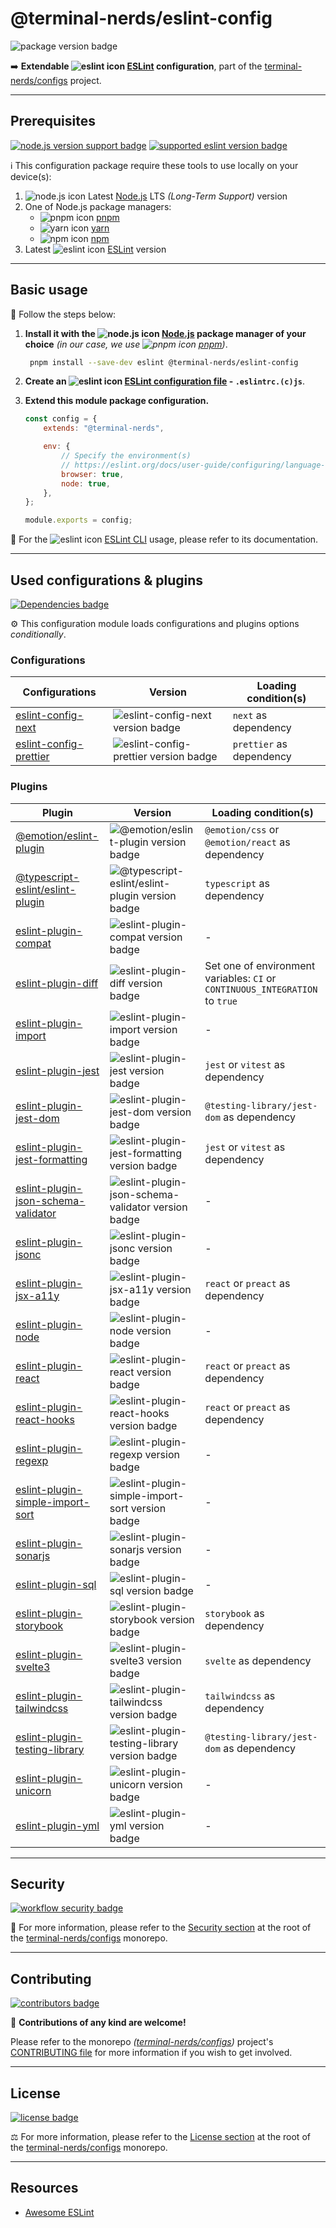 # @terminal-nerds/eslint-config

![package version badge]

➡️ **Extendable ![eslint icon] [ESLint] configuration**, part of the
[terminal-nerds/configs] project.

[package version badge]: https://img.shields.io/npm/v/@terminal-nerds/eslint-config/latest?style=for-the-badge&logo=npm
[eslint]: https://eslint.org/
[eslint icon]: https://api.iconify.design/logos/eslint.svg
[terminal-nerds/configs]: https://github.com/terminal-nerds/configs

---

## Prerequisites

[![node.js version support badge]][node.js]
[![supported eslint version badge]][eslint]

[node.js version support badge]: https://img.shields.io/node/v-lts/@terminal-nerds/eslint-config?style=for-the-badge&logo=nodedotjs
[supported eslint version badge]: https://img.shields.io/github/package-json/dependency-version/terminal-nerds/configs/peer/eslint?filename=packages%2Feslint%2Fpackage.json&logo=eslint&style=for-the-badge

ℹ️ This configuration package require these tools to use locally on your
device(s):

1. ![node.js icon] Latest [Node.js] LTS _(Long-Term Support)_ version
1. One of Node.js package managers:
    - ![pnpm icon] [pnpm]
    - ![yarn icon] [yarn]
    - ![npm icon] [npm]
1. Latest ![eslint icon] [ESLint] version

[node.js]: https://nodejs.org/en/
[node.js icon]: https://api.iconify.design/logos/nodejs-icon.svg
[pnpm]: https://pnpm.io/
[pnpm icon]: https://api.iconify.design/vscode-icons/file-type-light-pnpm.svg
[npm]: https://npmjs.com/
[npm icon]: https://api.iconify.design/logos/npm-icon.svg
[yarn]: https://yarnpkg.com/
[yarn icon]: https://api.iconify.design/logos/yarn.svg

---

## Basic usage

👣 Follow the steps below:

1. **Install it with the ![node.js icon] [Node.js] package manager of your
   choice** _(in our case, we use ![pnpm icon] [pnpm])_.

    ```sh
     pnpm install --save-dev eslint @terminal-nerds/eslint-config
    ```

1. **Create an ![eslint icon] [ESLint configuration file] - `.eslintrc.(c)js`**.

1. **Extend this module package configuration.**

    ```js
    const config = {
    	extends: "@terminal-nerds",

    	env: {
    		// Specify the environment(s)
    		// https://eslint.org/docs/user-guide/configuring/language-options#specifying-environments
    		browser: true,
    		node: true,
    	},
    };

    module.exports = config;
    ```

📖 For the ![eslint icon] [ESLint CLI] usage, please refer to its documentation.

[eslint configuration file]: https://eslint.org/docs/user-guide/configuring/configuration-files#using-configuration-files
[eslint cli]: https://eslint.org/docs/user-guide/command-line-interface

---

## Used configurations & plugins

[![Dependencies badge]][dependencies url]

⚙️ This configuration module loads configurations and plugins options
_conditionally_.

[dependencies badge]: https://img.shields.io/librariesio/release/npm/@terminal-nerds/eslint-config?style=for-the-badge
[dependencies url]: https://libraries.io/npm/@terminal-nerds%2Feslint-config

### Configurations

| Configurations           | Version                                 | Loading condition(s)     |
| ------------------------ | --------------------------------------- | ------------------------ |
| [eslint-config-next]     | ![eslint-config-next version badge]     | `next` as dependency     |
| [eslint-config-prettier] | ![eslint-config-prettier version badge] | `prettier` as dependency |

[eslint-config-next]: https://nextjs.org/docs/basic-features/eslint#eslint-config
[eslint-config-next version badge]: https://img.shields.io/npm/v/eslint-config-next?logo=npm&style=flat-square
[eslint-config-prettier]: https://github.com/prettier/eslint-config-prettier
[eslint-config-prettier version badge]: https://img.shields.io/npm/v/eslint-config-prettier?logo=npm&style=flat-square

### Plugins

| Plugin                                | Version                                              | Loading condition(s)                                                         |
| ------------------------------------- | ---------------------------------------------------- | ---------------------------------------------------------------------------- |
| [@emotion/eslint-plugin]              | ![@emotion/eslint-plugin version badge]              | `@emotion/css` or `@emotion/react` as dependency                             |
| [@typescript-eslint/eslint-plugin]    | ![@typescript-eslint/eslint-plugin version badge]    | `typescript` as dependency                                                   |
| [eslint-plugin-compat]                | ![eslint-plugin-compat version badge]                | -                                                                            |
| [eslint-plugin-diff]                  | ![eslint-plugin-diff version badge]                  | Set one of environment variables: `CI` or `CONTINUOUS_INTEGRATION` to `true` |
| [eslint-plugin-import]                | ![eslint-plugin-import version badge]                | -                                                                            |
| [eslint-plugin-jest]                  | ![eslint-plugin-jest version badge]                  | `jest` or `vitest` as dependency                                             |
| [eslint-plugin-jest-dom]              | ![eslint-plugin-jest-dom version badge]              | `@testing-library/jest-dom` as dependency                                    |
| [eslint-plugin-jest-formatting]       | ![eslint-plugin-jest-formatting version badge]       | `jest` or `vitest` as dependency                                             |
| [eslint-plugin-json-schema-validator] | ![eslint-plugin-json-schema-validator version badge] | -                                                                            |
| [eslint-plugin-jsonc]                 | ![eslint-plugin-jsonc version badge]                 | -                                                                            |
| [eslint-plugin-jsx-a11y]              | ![eslint-plugin-jsx-a11y version badge]              | `react` or `preact` as dependency                                            |
| [eslint-plugin-node]                  | ![eslint-plugin-node version badge]                  | -                                                                            |
| [eslint-plugin-react]                 | ![eslint-plugin-react version badge]                 | `react` or `preact` as dependency                                            |
| [eslint-plugin-react-hooks]           | ![eslint-plugin-react-hooks version badge]           | `react` or `preact` as dependency                                            |
| [eslint-plugin-regexp]                | ![eslint-plugin-regexp version badge]                | -                                                                            |
| [eslint-plugin-simple-import-sort]    | ![eslint-plugin-simple-import-sort version badge]    | -                                                                            |
| [eslint-plugin-sonarjs]               | ![eslint-plugin-sonarjs version badge]               | -                                                                            |
| [eslint-plugin-sql]                   | ![eslint-plugin-sql version badge]                   | -                                                                            |
| [eslint-plugin-storybook]             | ![eslint-plugin-storybook version badge]             | `storybook` as dependency                                                    |
| [eslint-plugin-svelte3]               | ![eslint-plugin-svelte3 version badge]               | `svelte` as dependency                                                       |
| [eslint-plugin-tailwindcss]           | ![eslint-plugin-tailwindcss version badge]           | `tailwindcss` as dependency                                                  |
| [eslint-plugin-testing-library]       | ![eslint-plugin-testing-library version badge]       | `@testing-library/jest-dom` as dependency                                    |
| [eslint-plugin-unicorn]               | ![eslint-plugin-unicorn version badge]               | -                                                                            |
| [eslint-plugin-yml]                   | ![eslint-plugin-yml version badge]                   | -                                                                            |

[@emotion/eslint-plugin]: https://github.com/emotion-js/emotion/tree/main/packages/eslint-plugin
[@emotion/eslint-plugin version badge]: https://img.shields.io/npm/v/@emotion/eslint-plugin?logo=npm&style=flat-square
[@typescript-eslint/eslint-plugin]: https://github.com/typescript-eslint/typescript-eslint
[@typescript-eslint/eslint-plugin version badge]: https://img.shields.io/npm/v/@typescript-eslint/eslint-plugin?logo=npm&style=flat-square
[eslint-plugin-compat]: https://github.com/amilajack/eslint-plugin-compat
[eslint-plugin-compat version badge]: https://img.shields.io/npm/v/eslint-plugin-compat?logo=npm&style=flat-square
[eslint-plugin-diff]: https://github.com/paleite/eslint-plugin-diff
[eslint-plugin-diff version badge]: https://img.shields.io/npm/v/eslint-plugin-diff?logo=npm&style=flat-square
[eslint-plugin-import]: https://github.com/import-js/eslint-plugin-import
[eslint-plugin-import version badge]: https://img.shields.io/npm/v/eslint-plugin-import?logo=npm&style=flat-square
[eslint-plugin-jest]: https://github.com/jest-community/eslint-plugin-jest
[eslint-plugin-jest version badge]: https://img.shields.io/npm/v/eslint-plugin-jest?logo=npm&style=flat-square
[eslint-plugin-jest-dom]: https://github.com/jest-community/eslint-plugin-jest-dom
[eslint-plugin-jest-dom version badge]: https://img.shields.io/npm/v/eslint-plugin-jest-dom?logo=npm&style=flat-square
[eslint-plugin-jest-formatting]: https://github.com/dangreenisrael/eslint-plugin-jest-formatting
[eslint-plugin-jest-formatting version badge]: https://img.shields.io/npm/v/eslint-plugin-jest-formatting?logo=npm&style=flat-square
[eslint-plugin-json-schema-validator]: https://github.com/ota-meshi/eslint-plugin-json-schema-validator
[eslint-plugin-json-schema-validator version badge]: https://img.shields.io/npm/v/eslint-plugin-json-schema-validator?logo=npm&style=flat-square
[eslint-plugin-jsonc]: https://github.com/ota-meshi/eslint-plugin-jsonc
[eslint-plugin-jsonc version badge]: https://img.shields.io/npm/v/eslint-plugin-jsonc?logo=npm&style=flat-square
[eslint-plugin-jsx-a11y]: https://github.com/jsx-eslint/eslint-plugin-jsx-a11y
[eslint-plugin-jsx-a11y version badge]: https://img.shields.io/npm/v/eslint-plugin-jsx-a11y?logo=npm&style=flat-square
[eslint-plugin-node]: https://github.com/mysticatea/eslint-plugin-node
[eslint-plugin-node version badge]: https://img.shields.io/npm/v/eslint-plugin-node?logo=npm&style=flat-square
[eslint-plugin-react]: https://github.com/yannickcr/eslint-plugin-react
[eslint-plugin-react version badge]: https://img.shields.io/npm/v/eslint-plugin-react?logo=npm&style=flat-square
[eslint-plugin-react-hooks]: https://github.com/facebook/react/tree/main/packages/eslint-plugin-react-hooks
[eslint-plugin-react-hooks version badge]: https://img.shields.io/npm/v/eslint-plugin-react-hooks?logo=npm&style=flat-square
[eslint-plugin-regexp]: https://github.com/ota-meshi/eslint-plugin-regexp
[eslint-plugin-regexp version badge]: https://img.shields.io/npm/v/eslint-plugin-regexp?logo=npm&style=flat-square
[eslint-plugin-simple-import-sort]: https://github.com/lydell/eslint-plugin-simple-import-sort
[eslint-plugin-simple-import-sort version badge]: https://img.shields.io/npm/v/eslint-plugin-simple-import-sort?logo=npm&style=flat-square
[eslint-plugin-sonarjs]: https://github.com/SonarSource/eslint-plugin-sonarjs
[eslint-plugin-sonarjs version badge]: https://img.shields.io/npm/v/eslint-plugin-sonarjs?logo=npm&style=flat-square
[eslint-plugin-sql]: https://github.com/gajus/eslint-plugin-sql
[eslint-plugin-sql version badge]: https://img.shields.io/npm/v/eslint-plugin-sql?logo=npm&style=flat-square
[eslint-plugin-storybook]: https://github.com/storybookjs/eslint-plugin-storybook
[eslint-plugin-storybook version badge]: https://img.shields.io/npm/v/eslint-plugin-storybook?logo=npm&style=flat-square
[eslint-plugin-svelte3]: https://github.com/sveltejs/eslint-plugin-svelte3
[eslint-plugin-svelte3 version badge]: https://img.shields.io/npm/v/eslint-plugin-svelte3?logo=npm&style=flat-square
[eslint-plugin-tailwindcss]: https://github.com/francoismassart/eslint-plugin-tailwindcss
[eslint-plugin-tailwindcss version badge]: https://img.shields.io/npm/v/eslint-plugin-tailwindcss?logo=npm&style=flat-square
[eslint-plugin-testing-library]: https://github.com/testing-library/eslint-plugin-testing-library
[eslint-plugin-testing-library version badge]: https://img.shields.io/npm/v/eslint-plugin-testing-library?logo=npm&style=flat-square
[eslint-plugin-unicorn]: https://github.com/sindresorhus/eslint-plugin-unicorn
[eslint-plugin-unicorn version badge]: https://img.shields.io/npm/v/eslint-plugin-unicorn?logo=npm&style=flat-square
[eslint-plugin-yml]: https://github.com/ota-meshi/eslint-plugin-yml
[eslint-plugin-yml version badge]: https://img.shields.io/npm/v/eslint-plugin-yml?logo=npm&style=flat-square

---

## Security

[![workflow security badge]][security policy]

🔐 For more information, please refer to the [Security section] at the root of the
[terminal-nerds/configs] monorepo.

[workflow security badge]: https://img.shields.io/github/actions/workflow/status/terminal-nerds/configs/maintenance.yml?label=Security&logo=github&style=for-the-badge&branch=main
[security section]: https://github.com/terminal-nerds/configs#security
[security policy]: https://github.com/terminal-nerds/configs/security/policy

---

## Contributing

[![contributors badge]][contributors url]

🤝 **Contributions of any kind are welcome!**

Please refer to the monorepo _([terminal-nerds/configs])_ project's
[CONTRIBUTING file] for more information if you wish to get involved.

[contributing file]: https://github.com/terminal-nerds/configs/blob/main/.github/CONTRIBUTING.md
[contributors badge]: https://img.shields.io/github/contributors/terminal-nerds/configs?style=for-the-badge
[contributors url]: https://github.com/terminal-nerds/configs#contributors

---

## License

[![license badge]][license]

⚖️ For more information, please refer to the [License section] at the root of
the [terminal-nerds/configs] monorepo.

[license badge]: https://img.shields.io/github/license/terminal-nerds/configs?style=for-the-badge
[license]: https://github.com/terminal-nerds/configs/blob/main/LICENSE.md
[license section]: https://github.com/terminal-nerds/configs#License

---

## Resources

-   [Awesome ESLint]

[awesome eslint]: https://github.com/dustinspecker/awesome-eslint

